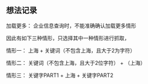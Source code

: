 想法记录
-------

加载更多： 企业信息查询时，不能准确确认加载更多情形

因此有如下三种情形，只选择其中一种情形进行抓取，

情形一： 上海 + 关键词（不包含上海，且大于2为字符）

情形二： 关键词（不包含上海，且大于2位字符） + （上海）

情形三： 关键字PART1 + 上海 + 关键字PART2

